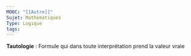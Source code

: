 ```yaml
---
MOOC: "[[Autre]]"
Sujet: Mathématiques
Type: Logique
tags:
---
```

**Tautologie** : Formule qui dans toute interprétation prend la valeur vraie
